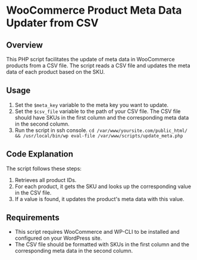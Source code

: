 # WooCommerce Product Meta Data Updater from CSV

## Overview

This PHP script facilitates the update of meta data in WooCommerce products from a CSV file. The script reads a CSV file and updates the meta data of each product based on the SKU.

## Usage

1. Set the `$meta_key` variable to the meta key you want to update.
2. Set the `$csv_file` variable to the path of your CSV file. The CSV file should have SKUs in the first column and the corresponding meta data in the second column.
3. Run the script in ssh console. 
``` cd /var/www/yoursite.com/public_html/ && /usr/local/bin/wp eval-file /var/www/scripts/update_meta.php ```

## Code Explanation

The script follows these steps:

1. Retrieves all product IDs.
2. For each product, it gets the SKU and looks up the corresponding value in the CSV file.
3. If a value is found, it updates the product's meta data with this value.

## Requirements

- This script requires WooCommerce and WP-CLI to be installed and configured on your WordPress site.
- The CSV file should be formatted with SKUs in the first column and the corresponding meta data in the second column.
